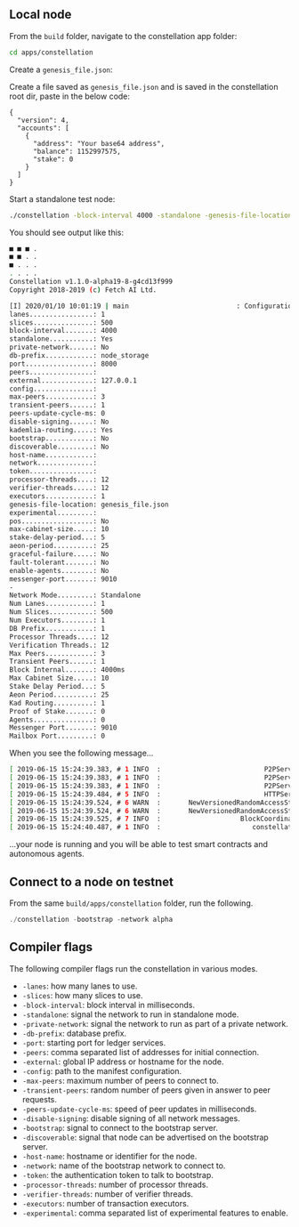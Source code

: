 ## Local node

From the `build` folder, navigate to the constellation app folder:
``` bash
cd apps/constellation
```


Create a `genesis_file.json`:

Create a file saved as `genesis_file.json` and is saved in the constellation root dir, paste in the below code:

```
{
  "version": 4,
  "accounts": [
    {
      "address": "Your base64 address",
      "balance": 1152997575,
      "stake": 0
    }
  ]
}
```


Start a standalone test node:
``` bash
./constellation -block-interval 4000 -standalone -genesis-file-location genesis_file.json

```
You should see output like this:
``` bash
■ ■ ■ .
■ ■ . .
■ . . .
. . . .
Constellation v1.1.0-alpha19-8-g4cd13f999
Copyright 2018-2019 (c) Fetch AI Ltd.

[I] 2020/01/10 10:01:19 | main                           : Configuration:
lanes................: 1
slices...............: 500
block-interval.......: 4000
standalone...........: Yes
private-network......: No
db-prefix............: node_storage
port.................: 8000
peers................:
external.............: 127.0.0.1
config...............:
max-peers............: 3
transient-peers......: 1
peers-update-cycle-ms: 0
disable-signing......: No
kademlia-routing.....: Yes
bootstrap............: No
discoverable.........: No
host-name............:
network..............:
token................:
processor-threads....: 12
verifier-threads.....: 12
executors............: 1
genesis-file-location: genesis_file.json
experimental.........:
pos..................: No
max-cabinet-size.....: 10
stake-delay-period...: 5
aeon-period..........: 25
graceful-failure.....: No
fault-tolerant.......: No
enable-agents........: No
messenger-port.......: 9010
-
Network Mode.........: Standalone
Num Lanes............: 1
Num Slices...........: 500
Num Executors........: 1
DB Prefix............: 1
Processor Threads....: 12
Verification Threads.: 12
Max Peers............: 3
Transient Peers......: 1
Block Internal.......: 4000ms
Max Cabinet Size.....: 10
Stake Delay Period...: 5
Aeon Period..........: 25
Kad Routing..........: 1
Proof of Stake.......: 0
Agents...............: 0
Messenger Port.......: 9010
Mailbox Port.........: 0
```

When you see the following message...

``` bash
[ 2019-06-15 15:24:39.383, # 1 INFO  :                          P2PService ] CORE URI: tcp://127.0.0.1:8101
[ 2019-06-15 15:24:39.383, # 1 INFO  :                          P2PService ] Num Initial Peers: 0
[ 2019-06-15 15:24:39.383, # 1 INFO  :                          P2PService ] Starting P2PService...
[ 2019-06-15 15:24:39.484, # 5 INFO  :                          HTTPServer ] Starting HTTPServer on http://127.0.0.1:8100
[ 2019-06-15 15:24:39.524, # 6 WARN  :       NewVersionedRandomAccessStack ] Attempted to find if hash exists, but history is empty!
[ 2019-06-15 15:24:39.524, # 6 WARN  :       NewVersionedRandomAccessStack ] Attempted to find if hash exists, but history is empty!
[ 2019-06-15 15:24:39.525, # 7 INFO  :                    BlockCoordinator ] Chain Sync complete on 0x780bbb1c050cd3d5c20fce89fa6f4e61c884315efeb44c54ceb956a50563683a (block: 0 prev: 0xd3efbefbefbefbefbefbefbefbe19e9deb22b3efbefbefbefbefbefbefbefbed)
[ 2019-06-15 15:24:40.487, # 1 INFO  :                       constellation ] Startup complete
```
...your node is running and you will be able to test smart contracts and autonomous agents.


## Connect to a node on testnet
From the same `build/apps/constellation` folder, run the following.
``` c++
./constellation -bootstrap -network alpha
```


## Compiler flags

The following compiler flags run the constellation in various modes.

* `-lanes`: how many lanes to use.
* `-slices`: how many slices to use.                   
* `-block-interval`: block interval in milliseconds.
* `-standalone`: signal the network to run in standalone mode.
* `-private-network`: signal the network to run as part of a private network.
* `-db-prefix`: database prefix.             
* `-port`: starting port for ledger services.
* `-peers`: comma separated list of addresses for initial connection.
* `-external`: global IP address or hostname for the node.
* `-config`: path to the manifest configuration.
* `-max-peers`: maximum number of peers to connect to.
* `-transient-peers`: random number of peers given in answer to peer requests.
* `-peers-update-cycle-ms`: speed of peer updates in milliseconds.
* `-disable-signing`: disable signing of all network messages.
* `-bootstrap`: signal to connect to the bootstrap server.
* `-discoverable`: signal that node can be advertised on the bootstrap server.
* `-host-name`: hostname or identifier for the node.
* `-network`: name of the bootstrap network to connect to.
* `-token`: the authentication token to talk to bootstrap.
* `-processor-threads`: number of processor threads.
* `-verifier-threads`: number of verifier threads.
* `-executors`: number of transaction executors.
* `-experimental`: comma separated list of experimental features to enable.


<br/>
